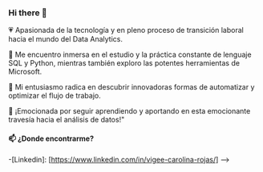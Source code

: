 ### Hi there 👋

💗 Apasionada de la tecnología y en pleno proceso de transición laboral hacia el mundo del Data Analytics. 
  
🐍 Me encuentro inmersa en el estudio y la práctica constante de lenguaje SQL y Python, mientras también exploro las potentes herramientas de Microsoft. 

🌱 Mi entusiasmo radica en descubrir innovadoras formas de automatizar y optimizar el flujo de trabajo. 
  
🌙 ¡Emocionada por seguir aprendiendo y aportando en esta emocionante travesía hacia el análisis de datos!"

#### 📫 ¿Donde encontrarme? 
-[Linkedin]: [https://www.linkedin.com/in/vigee-carolina-rojas/]
--> 
